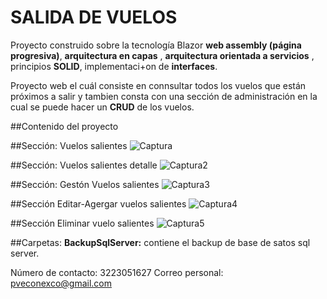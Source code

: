 # SALIDA DE VUELOS

Proyecto construido sobre la tecnología Blazor **web assembly (página progresiva)**, **arquitectura en capas** , **arquitectura orientada a servicios** , principios **SOLID**, implementaci+on de **interfaces**.

Proyecto web el cuál consiste en connsultar todos los vuelos que están próximos a salir y tambien consta con una sección de administración en la cual se puede hacer un **CRUD** de los vuelos.

##Contenido del proyecto

##Sección: Vuelos salientes
![Captura](https://user-images.githubusercontent.com/33797747/147511488-b95ad6d1-d2bd-4ad4-9bf0-58f71f2996c7.PNG)

##Sección: Vuelos salientes detalle
![Captura2](https://user-images.githubusercontent.com/33797747/147511545-b0f3f443-95b2-4f3a-a7f1-03ad408acbb6.PNG)

##Sección: Gestón Vuelos salientes
![Captura3](https://user-images.githubusercontent.com/33797747/147511564-c54d97e6-0c70-4e90-b026-90a0174becb5.PNG)

##Sección Editar-Agergar vuelos salientes
![Captura4](https://user-images.githubusercontent.com/33797747/147511606-b0edf3c2-4cd1-4f4a-916c-321495211c79.PNG)

##Sección Eliminar vuelo salientes
![Captura5](https://user-images.githubusercontent.com/33797747/147511609-bd72af71-f815-4c49-be87-562fbc8e98a9.PNG)

##Carpetas:
**BackupSqlServer:** contiene el backup de base de satos sql server.

Número de contacto: 3223051627
Correo personal: pveconexco@gmail.com
